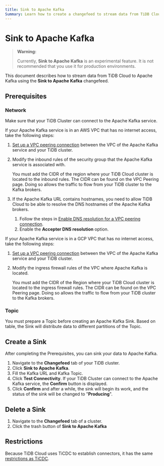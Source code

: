 ```yaml
---
title: Sink to Apache Kafka
Summary: Learn how to create a changefeed to stream data from TiDB Cloud to Apache Kafka. 
---
```


# Sink to Apache Kafka

> **Warning:**
>
> Currently, **Sink to Apache Kafka** is an experimental feature. It is not recommended that you use it for production environments.

This document describes how to stream data from TiDB Cloud to Apache Kafka using the **Sink to Apache Kafka** changefeed.

## Prerequisites

### Network

Make sure that your TiDB Cluster can connect to the Apache Kafka service.

If your Apache Kafka service is in an AWS VPC that has no internet access, take the following steps:

1. [Set up a VPC peering connection](/set-up-vpc-peering-connections.md) between the VPC of the Apache Kafka service and your TiDB cluster. 
2. Modify the inbound rules of the security group that the Apache Kafka service is associated with. 

    You must add the CIDR of the region where your TiDB Cloud cluster is located to the inbound rules. The CIDR can be found on the VPC Peering page. Doing so allows the traffic to flow from your TiDB cluster to the Kafka brokers.

3. If the Apache Kafka URL contains hostnames, you need to allow TiDB Cloud to be able to resolve the DNS hostnames of the Apache Kafka brokers.

    1. Follow the steps in [Enable DNS resolution for a VPC peering connection](https://docs.aws.amazon.com/vpc/latest/peering/modify-peering-connections.html#vpc-peering-dns).
    2. Enable the **Accepter DNS resolution** option.

If your Apache Kafka service is in a GCP VPC that has no internet access, take the following steps:

1. [Set up a VPC peering connection](/set-up-vpc-peering-connections.md) between the VPC of the Apache Kafka service and your TiDB cluster. 
2. Modify the ingress firewall rules of the VPC where Apache Kafka is located. 

    You must add the CIDR of the Region where your TiDB Cloud cluster is located to the ingress firewall rules. The CIDR can be found on the VPC Peering page. Doing so allows the traffic to flow from your TiDB cluster to the Kafka brokers.

### Topic

You must prepare a Topic before creating an Apache Kafka Sink. Based on table, the Sink will distribute data to different partitions of the Topic.

## Create a Sink

After completing the Prerequisites, you can sink your data to Apache Kafka.

1. Navigate to the **Changefeed** tab of your TiDB cluster.
2. Click **Sink to Apache Kafka**.
3. Fill the Kafka URL and Kafka Topic.
4. Click **Test Connectivity**. If your TiDB Cluster can connect to the Apache Kafka service, the **Confirm** button is displayed.
5. Click **Confirm** and after a while, the sink will begin its work, and the status of the sink will be changed to "**Producing**".

## Delete a Sink

1. Navigate to the **Changefeed** tab of a cluster.
2. Click the trash button of **Sink to Apache Kafka**

## Restrictions

Because TiDB Cloud uses TiCDC to establish connectors, it has the same [restrictions as TiCDC](https://docs.pingcap.com/tidb/stable/ticdc-overview#restrictions).
